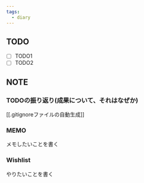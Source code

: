 ```yaml
---
tags:
  - diary
---
```


## TODO
- [ ] TODO1
- [ ] TODO2
## NOTE
### TODOの振り返り(成果について、それはなぜか)
[[.gitignoreファイルの自動生成]]

### MEMO
メモしたいことを書く


### Wishlist
やりたいことを書く
